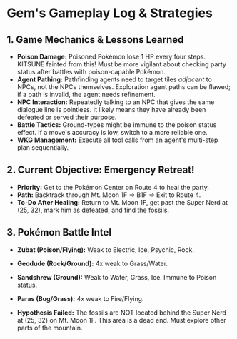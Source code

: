 # Gem's Gameplay Log & Strategies

## 1. Game Mechanics & Lessons Learned
*   **Poison Damage:** Poisoned Pokémon lose 1 HP every four steps. KITSUNE fainted from this! Must be more vigilant about checking party status after battles with poison-capable Pokémon.
*   **Agent Pathing:** Pathfinding agents need to target tiles *adjacent* to NPCs, not the NPCs themselves. Exploration agent paths can be flawed; if a path is invalid, the agent needs refinement.
*   **NPC Interaction:** Repeatedly talking to an NPC that gives the same dialogue line is pointless. It likely means they have already been defeated or served their purpose.
*   **Battle Tactics:** Ground-types might be immune to the poison status effect. If a move's accuracy is low, switch to a more reliable one.
*   **WKG Management:** Execute all tool calls from an agent's multi-step plan sequentially.

## 2. Current Objective: Emergency Retreat!
*   **Priority:** Get to the Pokémon Center on Route 4 to heal the party.
*   **Path:** Backtrack through Mt. Moon 1F -> B1F -> Exit to Route 4.
*   **To-Do After Healing:** Return to Mt. Moon 1F, get past the Super Nerd at (25, 32), mark him as defeated, and find the fossils.

## 3. Pokémon Battle Intel
*   **Zubat (Poison/Flying):** Weak to Electric, Ice, Psychic, Rock.
*   **Geodude (Rock/Ground):** 4x weak to Grass/Water.
*   **Sandshrew (Ground):** Weak to Water, Grass, Ice. Immune to Poison status.
*   **Paras (Bug/Grass):** 4x weak to Fire/Flying.

*   **Hypothesis Failed:** The fossils are NOT located behind the Super Nerd at (25, 32) on Mt. Moon 1F. This area is a dead end. Must explore other parts of the mountain.